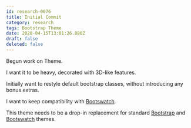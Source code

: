 ```yaml
---
id: research-0076
title: Initial Commit
category: research
tags: Bootstrap Theme
date: 2020-04-15T13:01:26.880Z
draft: false
deleted: false
---
```


Begun work on Theme.

I want it to be heavy, decorated with 3D-like features.

Initially want to restyle default bootstrap classes, without introducing any bonus extras.

I want to keep compatibility with [Bootswatch](https://github.com/thomaspark/bootswatch/).

This theme needs to be a drop-in replacement for standard [Bootstrap](https://getbootstrap.com/) and [Bootswatch](https://github.com/thomaspark/bootswatch/) themes.
